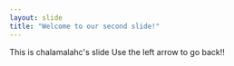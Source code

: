 ```yaml
---
layout: slide
title: "Welcome to our second slide!"
---
```

This is chalamalahc's slide
Use the left arrow to go back!!

